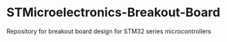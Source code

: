 # STMicroelectronics-Breakout-Board
Repository for breakout board design for STM32 series microcontrollers
